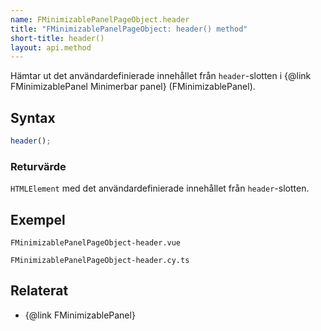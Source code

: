 ```yaml
---
name: FMinimizablePanelPageObject.header
title: "FMinimizablePanelPageObject: header() method"
short-title: header()
layout: api.method
---
```


Hämtar ut det användardefinierade innehållet från `header`-slotten i {@link FMinimizablePanel Minimerbar panel} (FMinimizablePanel).

## Syntax

```ts nocompile nolint
header();
```

### Returvärde

`HTMLElement` med det användardefinierade innehållet från `header`-slotten.

## Exempel

```import static
FMinimizablePanelPageObject-header.vue
```

```import static
FMinimizablePanelPageObject-header.cy.ts
```

## Relaterat

- {@link FMinimizablePanel}
